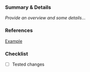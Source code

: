 ### Summary & Details
_Provide an overview and some details_...

### References
[Example](www.google.it)

### Checklist
- [ ] Tested changes
